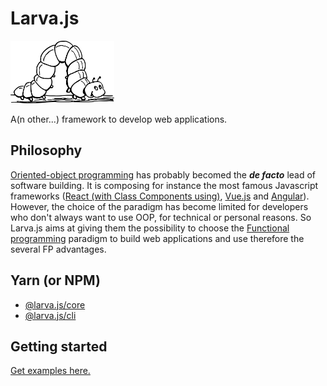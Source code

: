 # Larva.js

<img height="100px" src="./docs/larva.js-logo.png">

A(n other...) framework to develop web applications.

## Philosophy

[Oriented-object programming](https://en.wikipedia.org/wiki/Object-oriented_programming) has probably becomed the **_de facto_** lead of software building. It is composing for instance the most famous Javascript frameworks ([React (with Class Components using)](https://reactjs.org), [Vue.js](https://vuejs.org/) and [Angular](https://angular.io)). However, the choice of the paradigm has become limited for developers who don't always want to use OOP, for technical or personal reasons. So Larva.js aims at giving them the possibility to choose the [Functional programming](https://en.wikipedia.org/wiki/Functional_programming) paradigm to build web applications and use therefore the several FP advantages.

## Yarn (or NPM)

- [@larva.js/core](https://classic.yarnpkg.com/en/package/@larva.js/core)
- [@larva.js/cli](https://classic.yarnpkg.com/en/package/@larva.js/cli)

## Getting started

[Get examples here.](https://github.com/yannickdebree/larva.js/tree/master/integrations)
